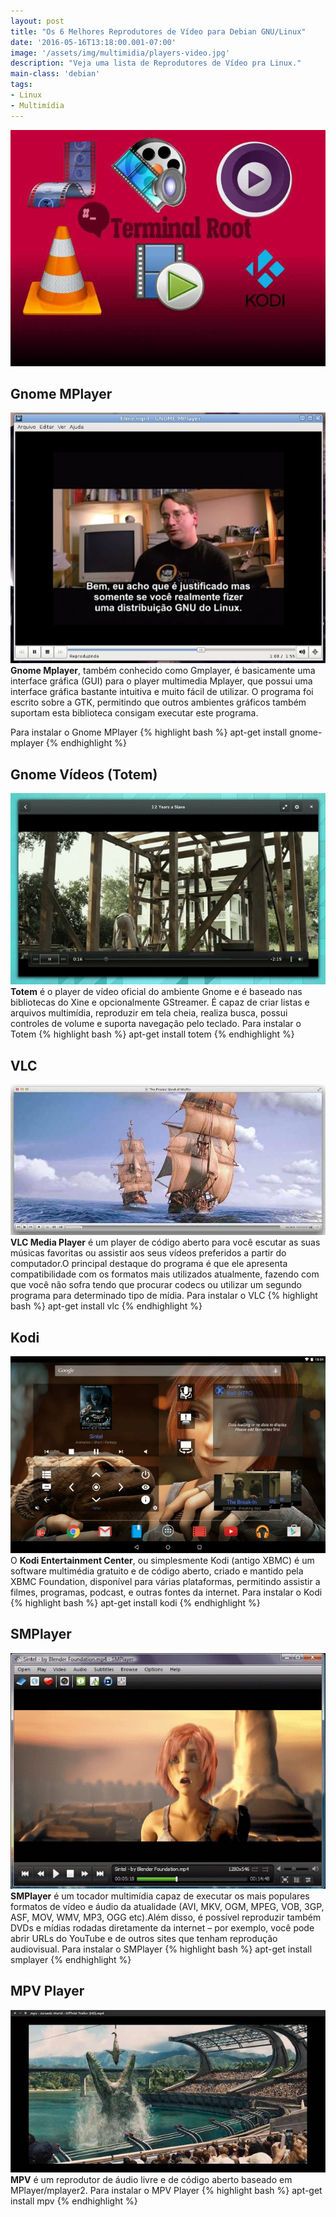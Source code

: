 ```yaml
---
layout: post
title: "Os 6 Melhores Reprodutores de Vídeo para Debian GNU/Linux"
date: '2016-05-16T13:18:00.001-07:00'
image: '/assets/img/multimidia/players-video.jpg'
description: "Veja uma lista de Reprodutores de Vídeo pra Linux."
main-class: 'debian'
tags:
- Linux
- Multimídia
---
```


![Os 6 Melhores Reprodutores de Vídeo para Debian GNU/Linux](/assets/img/multimidia/players-video.jpg "Os 6 Melhores Reprodutores de Vídeo para Debian GNU/Linux")

## Gnome MPlayer
![Gnome MPlayer](/assets/img/multimidia/gnome-mplayer.jpg "Gnome MPlayer")
__Gnome Mplayer__, também conhecido como Gmplayer, é basicamente uma interface gráfica (GUI) para o player multimedia Mplayer, que possui uma interface gráfica bastante intuitiva e muito fácil de utilizar. O programa foi escrito sobre a GTK, permitindo que outros ambientes gráficos também suportam esta biblioteca consigam executar este programa.

Para instalar o Gnome MPlayer
{% highlight bash %}
apt-get install gnome-mplayer
{% endhighlight %}

## Gnome Vídeos (Totem)
![Gnome Vídeos (Totem)](/assets/img/multimidia/gnomevideos.jpg "Gnome Vídeos (Totem)")
__Totem__ é o player de vídeo oficial do ambiente Gnome e é baseado nas bibliotecas do Xine e opcionalmente GStreamer. É capaz de criar listas e arquivos multimídia, reproduzir em tela cheia, realiza busca, possui controles de volume e suporta navegação pelo teclado.
Para instalar o Totem
{% highlight bash %}
apt-get install totem
{% endhighlight %}

## VLC
![VLC](/assets/img/multimidia/VLC-Player.jpg "VLC")
__VLC Media Player__ é um player de código aberto para você escutar as suas músicas favoritas ou assistir aos seus vídeos preferidos a partir do computador.O principal destaque do programa é que ele apresenta compatibilidade com os formatos mais utilizados atualmente, fazendo com que você não sofra tendo que procurar codecs ou utilizar um segundo programa para determinado tipo de mídia.
Para instalar o VLC
{% highlight bash %}
apt-get install vlc
{% endhighlight %}
## Kodi
![Kodi](/assets/img/multimidia/Kodi.jpg "Kodi")
O __Kodi Entertainment Center__, ou simplesmente Kodi (antigo XBMC) é um software multimédia gratuito e de código aberto, criado e mantido pela XBMC Foundation, disponível para várias plataformas, permitindo assistir a filmes, programas, podcast, e outras fontes da internet.
Para instalar o Kodi
{% highlight bash %}
apt-get install kodi
{% endhighlight %}

## SMPlayer
![SMPlayer](/assets/img/multimidia/SMPlayer.jpg "SMPlayer")
__SMPlayer__ é um tocador multimídia capaz de executar os mais populares formatos de vídeo e áudio da atualidade (AVI, MKV, OGM, MPEG, VOB, 3GP, ASF, MOV, WMV, MP3, OGG etc).Além disso, é possível reproduzir também DVDs e mídias rodadas diretamente da internet – por exemplo, você pode abrir URLs do YouTube e de outros sites que tenham reprodução audiovisual.
Para instalar o SMPlayer
{% highlight bash %}
apt-get install smplayer
{% endhighlight %}

## MPV Player
![MPV Player](/assets/img/multimidia/MPV-Player.jpg "MPV Player")
__MPV__ é um reprodutor de áudio livre e de código aberto baseado em MPlayer/mplayer2.
Para instalar o MPV Player
{% highlight bash %}
apt-get install mpv
{% endhighlight %}
